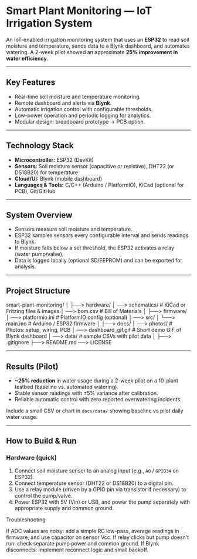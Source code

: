 # Smart Plant Monitoring — IoT Irrigation System

An IoT-enabled irrigation monitoring system that uses an **ESP32** to read soil moisture and temperature, sends data to a Blynk dashboard, and automates watering. A 2-week pilot showed an approximate **25% improvement in water efficiency**.

---

## Key Features
- Real-time soil moisture and temperature monitoring.
- Remote dashboard and alerts via **Blynk**.
- Automatic irrigation control with configurable thresholds.
- Low-power operation and periodic logging for analytics.
- Modular design: breadboard prototype → PCB option.

---

## Technology Stack
- **Microcontroller:** ESP32 (DevKit)
- **Sensors:** Soil moisture sensor (capacitive or resistive), DHT22 (or DS18B20) for temperature
- **Cloud/UI:** Blynk (mobile dashboard)
- **Languages & Tools:** C/C++ (Arduino / PlatformIO), KiCad (optional for PCB), Git/GitHub

---

## System Overview
- Sensors measure soil moisture and temperature.
- ESP32 samples sensors every configurable interval and sends readings to Blynk.
- If moisture falls below a set threshold, the ESP32 activates a relay (water pump/valve).
- Data is logged locally (optional SD/EEPROM) and can be exported for analysis.

---

## Project Structure
smart-plant-monitoring/
│
├──> hardware/
│ ──> schematics/ # KiCad or Fritzing files & images
│ ──> bom.csv # Bill of Materials
│
├──> firmware/
│ ──> platformio.ini # PlatformIO config (optional)
│ ──> src/
│  └──> main.ino # Arduino / ESP32 firmware
│
├──> docs/
│ ──> photos/ # Photos: setup, wiring, PCB
│ ──> dashboard_gif.gif # Short demo GIF of Blynk dashboard
│ ──> data/ # sample CSVs with pilot data
│
├──> .gitignore
├──> README.md
  ──> LICENSE

---

## Results (Pilot)
- **~25% reduction** in water usage during a 2-week pilot on a 10-plant testbed (baseline vs. automated watering).
- Stable sensor readings with ±5% variance after calibration.
- Reliable automatic control with zero reported overwatering incidents.

Include a small CSV or chart in `docs/data/` showing baseline vs pilot daily water usage.

---

## How to Build & Run

### Hardware (quick)
1. Connect soil moisture sensor to an analog input (e.g., `A0` / `GPIO34` on ESP32).
2. Connect temperature sensor (DHT22 or DS18B20) to a digital pin.
3. Use a relay module (driven by a GPIO pin via transistor if necessary) to control the pump/valve.
4. Power ESP32 with 5V (Vin) or USB, and power the pump separately with appropriate supply and common ground.

Troubleshooting

If ADC values are noisy: add a simple RC low-pass, average readings in firmware, and use capacitor on sensor Vcc.
If relay clicks but pump doesn’t run: check separate pump power and common ground.
If Blynk disconnects: implement reconnect logic and small backoff.

